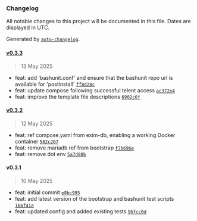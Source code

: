 ### Changelog

All notable changes to this project will be documented in this file. Dates are displayed in UTC.

Generated by [`auto-changelog`](https://github.com/CookPete/auto-changelog).

#### [v0.3.3](https://github.com/datr-tech/exim-mta/compare/v0.3.2...v0.3.3)

> 13 May 2025

- feat: add 'bashunit.conf' and ensure that the bashunit repo url is available for 'postinstall' [`ff8d28c`](https://github.com/datr-tech/exim-mta/commit/ff8d28c36ffba8fb1087488ae4ce5b81789d4b76)
- feat: update compose following successful telent access [`ac372e4`](https://github.com/datr-tech/exim-mta/commit/ac372e4607d95c0558b40a422a419acf1068178d)
- feat: improve the template file descriptions [`6902c6f`](https://github.com/datr-tech/exim-mta/commit/6902c6f4650c513bccbc54461e0289778c6be91e)

#### [v0.3.2](https://github.com/datr-tech/exim-mta/compare/v0.3.1...v0.3.2)

> 12 May 2025

- feat: ref compose.yaml from exim-db, enabling a working Docker container [`582c207`](https://github.com/datr-tech/exim-mta/commit/582c207e5ad3dccbb127a275f6b3242254d5f0e1)
- feat: remove mariadb ref from bootstrap [`f7b696e`](https://github.com/datr-tech/exim-mta/commit/f7b696e0a5f4462b8b16dfaeb1521d98a749fdd2)
- feat: remove dot env [`5a7d88b`](https://github.com/datr-tech/exim-mta/commit/5a7d88bfd8b1610e2ea0d72ffad5f69b260b5122)

#### v0.3.1

> 10 May 2025

- feat: initial commit [`e8bc995`](https://github.com/datr-tech/exim-mta/commit/e8bc995cbc6de0599aa5066633f11eb9a0b4fb46)
- feat: add latest version of the bootstrap and bashunit test scripts [`166f41a`](https://github.com/datr-tech/exim-mta/commit/166f41a612bebe6000a7ba395b8f945babeede40)
- feat: updated config and added existing tests [`56fcc0d`](https://github.com/datr-tech/exim-mta/commit/56fcc0d9f57071384ce3d2de91bc246fcea48a41)
